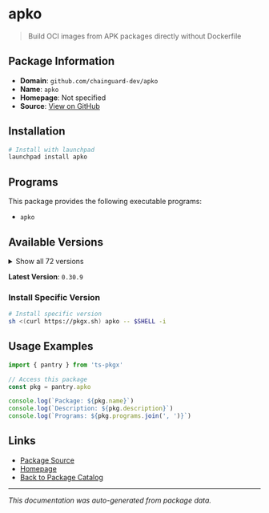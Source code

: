 # apko

> Build OCI images from APK packages directly without Dockerfile

## Package Information

- **Domain**: `github.com/chainguard-dev/apko`
- **Name**: `apko`
- **Homepage**: Not specified
- **Source**: [View on GitHub](https://github.com/pkgxdev/pantry/tree/main/projects/github.com/chainguard-dev/apko/package.yml)

## Installation

```bash
# Install with launchpad
launchpad install apko
```

## Programs

This package provides the following executable programs:

- `apko`

## Available Versions

<details>
<summary>Show all 72 versions</summary>

- `0.30.9`, `0.30.8`, `0.30.7`, `0.30.6`, `0.30.5`
- `0.30.4`, `0.30.3`, `0.30.2`, `0.30.1`, `0.30.0`
- `0.29.10`, `0.29.9`, `0.29.8`, `0.29.7`, `0.29.6`
- `0.29.5`, `0.29.4`, `0.29.3`, `0.29.2`, `0.29.1`
- `0.29.0`, `0.28.0`, `0.27.9`, `0.27.8`, `0.27.7`
- `0.27.6`, `0.27.5`, `0.27.4`, `0.27.3`, `0.27.2`
- `0.27.1`, `0.27.0`, `0.26.1`, `0.26.0`, `0.25.7`
- `0.25.6`, `0.25.5`, `0.25.4`, `0.25.3`, `0.25.2`
- `0.25.1`, `0.25.0`, `0.24.0`, `0.23.0`, `0.22.7`
- `0.22.6`, `0.22.5`, `0.22.4`, `0.22.3`, `0.22.2`
- `0.22.1`, `0.22.0`, `0.21.0`, `0.20.2`, `0.20.1`
- `0.20.0`, `0.19.9`, `0.19.8`, `0.19.7`, `0.19.6`
- `0.19.5`, `0.19.4`, `0.19.3`, `0.19.1`, `0.18.1`
- `0.18.0`, `0.16.0`, `0.14.7`, `0.14.6`, `0.14.5`
- `0.14.1`, `0.13.3`

</details>

**Latest Version**: `0.30.9`

### Install Specific Version

```bash
# Install specific version
sh <(curl https://pkgx.sh) apko -- $SHELL -i
```

## Usage Examples

```typescript
import { pantry } from 'ts-pkgx'

// Access this package
const pkg = pantry.apko

console.log(`Package: ${pkg.name}`)
console.log(`Description: ${pkg.description}`)
console.log(`Programs: ${pkg.programs.join(', ')}`)
```

## Links

- [Package Source](https://github.com/pkgxdev/pantry/tree/main/projects/github.com/chainguard-dev/apko/package.yml)
- [Homepage](#)
- [Back to Package Catalog](../../../package-catalog.md)

---

*This documentation was auto-generated from package data.*

